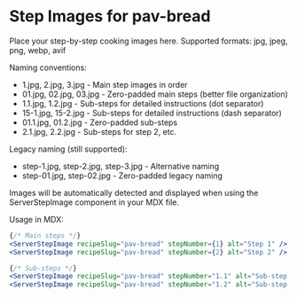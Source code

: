 # Step Images for pav-bread

Place your step-by-step cooking images here. Supported formats: jpg, jpeg, png, webp, avif

Naming conventions:
- 1.jpg, 2.jpg, 3.jpg - Main step images in order
- 01.jpg, 02.jpg, 03.jpg - Zero-padded main steps (better file organization)
- 1.1.jpg, 1.2.jpg - Sub-steps for detailed instructions (dot separator)
- 15-1.jpg, 15-2.jpg - Sub-steps for detailed instructions (dash separator)
- 01.1.jpg, 01.2.jpg - Zero-padded sub-steps
- 2.1.jpg, 2.2.jpg - Sub-steps for step 2, etc.

Legacy naming (still supported):
- step-1.jpg, step-2.jpg, step-3.jpg - Alternative naming
- step-01.jpg, step-02.jpg - Zero-padded legacy naming

Images will be automatically detected and displayed when using the ServerStepImage component in your MDX file.

Usage in MDX:
```jsx
{/* Main steps */}
<ServerStepImage recipeSlug="pav-bread" stepNumber={1} alt="Step 1" />
<ServerStepImage recipeSlug="pav-bread" stepNumber={2} alt="Step 2" />

{/* Sub-steps */}
<ServerStepImage recipeSlug="pav-bread" stepNumber="1.1" alt="Sub-step 1.1" />
<ServerStepImage recipeSlug="pav-bread" stepNumber="1.2" alt="Sub-step 1.2" />
```
